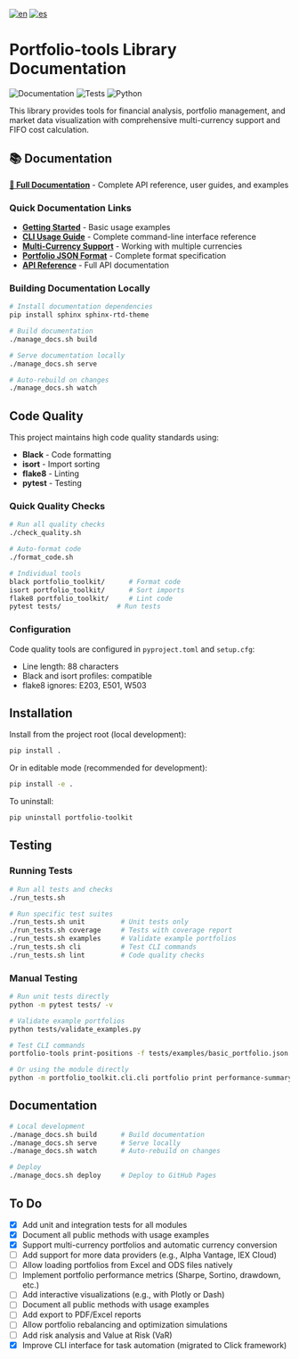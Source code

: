 [![en](https://img.shields.io/badge/lang-en-blue.svg)](https://github.com/ggenzone/portfolio-toolkit/blob/master/README.md)
[![es](https://img.shields.io/badge/lang-es-green.svg)](https://github.com/ggenzone/portfolio-toolkit/blob/master/README.es.md)


# Portfolio-tools Library Documentation

![Documentation](https://img.shields.io/badge/docs-sphinx-brightgreen.svg)
![Tests](https://github.com/ggenzone/portfolio-toolkit/workflows/Tests%20and%20Quality%20Checks/badge.svg)
![Python](https://img.shields.io/badge/python-3.9%2B-blue.svg)

This library provides tools for financial analysis, portfolio management, and market data visualization with comprehensive multi-currency support and FIFO cost calculation.

## 📚 Documentation

**[📖 Full Documentation](https://ggenzone.github.io/portfolio-toolkit/)** - Complete API reference, user guides, and examples

### Quick Documentation Links

- **[Getting Started](https://ggenzone.github.io/portfolio-toolkit/examples/basic_usage.html)** - Basic usage examples
- **[CLI Usage Guide](https://ggenzone.github.io/portfolio-toolkit/examples/cli_usage.html)** - Complete command-line interface reference
- **[Multi-Currency Support](https://ggenzone.github.io/portfolio-toolkit/examples/multi_currency.html)** - Working with multiple currencies
- **[Portfolio JSON Format](https://ggenzone.github.io/portfolio-toolkit/user_guide/portfolio_format.html)** - Complete format specification
- **[API Reference](https://ggenzone.github.io/portfolio-toolkit/api/modules.html)** - Full API documentation

### Building Documentation Locally

```bash
# Install documentation dependencies
pip install sphinx sphinx-rtd-theme

# Build documentation
./manage_docs.sh build

# Serve documentation locally
./manage_docs.sh serve

# Auto-rebuild on changes
./manage_docs.sh watch
```

## Code Quality

This project maintains high code quality standards using:

- **Black** - Code formatting
- **isort** - Import sorting  
- **flake8** - Linting
- **pytest** - Testing

### Quick Quality Checks

```bash
# Run all quality checks
./check_quality.sh

# Auto-format code
./format_code.sh

# Individual tools
black portfolio_toolkit/      # Format code
isort portfolio_toolkit/      # Sort imports
flake8 portfolio_toolkit/     # Lint code
pytest tests/              # Run tests
```

### Configuration

Code quality tools are configured in `pyproject.toml` and `setup.cfg`:
- Line length: 88 characters
- Black and isort profiles: compatible
- flake8 ignores: E203, E501, W503

## Installation

Install from the project root (local development):

```bash
pip install .
```
Or in editable mode (recommended for development):
```bash
pip install -e .
```

To uninstall:
```bash
pip uninstall portfolio-toolkit
```

## Testing

### Running Tests

```bash
# Run all tests and checks
./run_tests.sh

# Run specific test suites
./run_tests.sh unit         # Unit tests only
./run_tests.sh coverage     # Tests with coverage report
./run_tests.sh examples     # Validate example portfolios
./run_tests.sh cli          # Test CLI commands
./run_tests.sh lint         # Code quality checks
```

### Manual Testing

```bash
# Run unit tests directly
python -m pytest tests/ -v

# Validate example portfolios
python tests/validate_examples.py

# Test CLI commands
portfolio-tools print-positions -f tests/examples/basic_portfolio.json

# Or using the module directly
python -m portfolio_toolkit.cli.cli portfolio print performance-summary tests/examples/basic_portfolio.json

```

## Documentation

```bash
# Local development
./manage_docs.sh build      # Build documentation
./manage_docs.sh serve      # Serve locally
./manage_docs.sh watch      # Auto-rebuild on changes

# Deploy
./manage_docs.sh deploy     # Deploy to GitHub Pages
```

## To Do

- [x] Add unit and integration tests for all modules
- [x] Document all public methods with usage examples
- [x] Support multi-currency portfolios and automatic currency conversion
- [ ] Add support for more data providers (e.g., Alpha Vantage, IEX Cloud)
- [ ] Allow loading portfolios from Excel and ODS files natively
- [ ] Implement portfolio performance metrics (Sharpe, Sortino, drawdown, etc.)
- [ ] Add interactive visualizations (e.g., with Plotly or Dash)
- [ ] Document all public methods with usage examples
- [ ] Add export to PDF/Excel reports
- [ ] Allow portfolio rebalancing and optimization simulations
- [ ] Add risk analysis and Value at Risk (VaR)
- [x] Improve CLI interface for task automation (migrated to Click framework)

